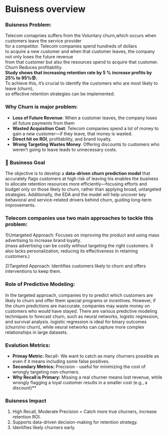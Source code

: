 # **Buisness overview**

### Buisness Problem:
Telecom comapnies suffers from the Voluntary churn,which occurs when customers leave the service provider<br> for a competitor.
Telecom companies spend hundreds of dollars<br> to acquire a new customer and when that customer leaves, the company not only loses the future revenue <br>from that customer but also the resources spend to acquire that customer. Churn Reduces profitability.<br>
**Study shows that increasing retention rate by 5 % increase profits by 25% to 95%😲.**<br>
To achieve this, it’s crucial to identify the customers who are most likely to leave (churn),<br> so effective retention strategies can be implemented.

### Why Churn is major problem:
* **Loss of Future Revenue**: When a customer leaves, the company loses all future payments from them
*  **Wasted Acquisition Cost**: Telecom companies spend a lot of money to gain a new customer—if they leave, that money is wasted.
* **Direct hit on ROI**, profitability, and brand loyalty.
*  **Wrong Targeting Wastes Money**: Offering discounts to customers who weren’t going to leave leads to unnecessary costs.

### 🎯 Business Goal 
The objective is to develop a **data-driven churn prediction model** that accurately flags customers at high risk of leaving
his enables the business to allocate retention resources more efficiently—focusing efforts and budget only on those likely to churn, rather than applying broad, untargeted strategies. Additionally, the EDA and the model will help uncover key behavioral and service-related drivers behind churn, guiding long-term improvements.

### Telecom companies use two main approaches to tackle this problem:

1)Untargeted Approach:
Focuses on improving the product and using mass advertising to increase brand loyalty.<br>
(mass advertising can be costly without targeting the right customers. It also lacks personalization, reducing its effectiveness in retaining customers.)

2)Targeted Approach:
Identifies customers likely to churn and offers interventions to keep them.


### Role of Predictive Modeling:
In the targeted approach, companies try to predict which customers are likely to churn and offer them special programs or incentives. However, if the churn predictions are inaccurate, companies may waste money on customers who would have stayed. There are various predictive modeling techniques to forecast churn, such as neural networks, logistic regression, and survival analysis. 
logistic regression is ideal for binary outcomes (churn/no churn), while neural networks can capture more complex relationships in large datasets.

### Evalution Metrics:
* **Primay Metric:** Recall- We want to catch as many churners possible as even if it means including some false positives.
* **Secondary Metrics:** Precision - useful for minimizing the cost of wrongly targeting non-churners.
* **Why Recall is Primary:** Missing a real churner means lost revenue, while wrongly flagging a loyal customer results in a smaller cost (e.g., a discount)**

### Buisness Impact

1) High Recall, Moderate Precision = Catch more true churners, increase retention ROI.
2) Supports data-driven decision-making for retention strategy.
3) Identifies likely churners early.
